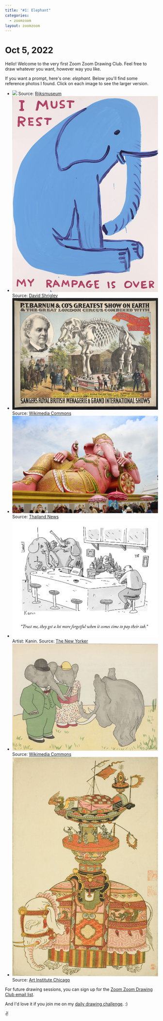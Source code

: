 ```yaml
---
title: "#1: Elephant"
categories:
  - zoomzoom
layout: zoomzoom
---
```


<h1>Oct 5, 2022</h1>

<p>
  Hello! Welcome to the very first Zoom Zoom Drawing Club.
  Feel free to draw whatever you want, however way you like.
</p>
<p>
  If you want a prompt, here's one: <em>elephant</em>. Below you'll find
  some reference photos I found.
  Click on each image to see the larger version.
</p>


<ul class="reference-photos">
  <li>
    <a href="/assets/images/zoomzoom/elefante.jpg"><img src="/assets/images/zoomzoom/elefante.jpg"></a>
    <span>Source: <a href="https://www.rijksmuseum.nl/en/collection/RP-P-OB-201.021">Rijksmuseum</a></span>
  </li>
  <li>
    <a href="/assets/images/zoomzoom/elephant-shrigly.jpg"><img src="/assets/images/zoomzoom/elephant-shrigly.jpg"></a>
    <span>Source: <a href="https://davidshrigley.com/printmaking/my-rampage-is-over">David Shrigley</a></span>
  </li>
  <li>
    <a href="/assets/images/zoomzoom/btbarnum-elephant.jpg"><img src="/assets/images/zoomzoom/btbarnum-elephant.jpg"></a>
    <span>Source: <a href="https://commons.wikimedia.org/wiki/File:P.T._Barnum_%26_Co.%27s_greatest_show_on_earth_%26_the_great_London_circus_combined_with_Sanger%27s_Royal_British_menagerie_%26_grand_international_shows_LCCN2012645423.jpg">Wikimedia Commons</a></span>
  </li>
  <li>
    <a href="/assets/images/zoomzoom/pink-ganesh.jpg"><img src="/assets/images/zoomzoom/pink-ganesh.jpg"></a>
    <span>Source: <a href="https://www.thailandnews.co/2022/07/wat-saman-rattanaram-ganesh-temple-in-chachoengsao/">Thailand News</a></span>
  </li>
  <li>
    <a href="/assets/images/zoomzoom/kanin-drunk-elephant.jpg"><img src="/assets/images/zoomzoom/kanin-drunk-elephant.jpg"></a>
    <span>Artist: Kanin. Source: <a href="https://condenaststore.com/featured/a-bartender-speaks-to-a-man-sitting-in-a-bar-zachary-kanin.html">The New Yorker</a></span>
  </li>
  <li>
    <a href="/assets/images/zoomzoom/babar.jpg"><img src="/assets/images/zoomzoom/babar.jpg"></a>
    <span>Source: <a href="https://commons.wikimedia.org/wiki/File:Histoire_de_Babar_-_page_40.jpg">Wikimedia Commons</a></span>
  </li>
  <li>
    <a href="/assets/images/zoomzoom/mechanical-elephant.jpg"><img src="/assets/images/zoomzoom/mechanical-elephant.jpg"></a>
    <span>Source: <a href="https://www.artic.edu/artworks/21083/mechanical-elephant-with-festival-barge-and-korean-musicians">Art Institute Chicago</a></span>
  </li>
</ul>

<p>
  For future drawing sessions,
  you can sign up for the <a href="https://buttondown.email/mrshawnliu"> Zoom Zoom Drawing Club email list</a>.
</p>
<p>
  And I'd love it if you join me on my <a href="https://doevery.day/mrshawnliu">daily drawing challenge</a>.
   :)
</p>
<div class="footer-symbol">✌</div>
